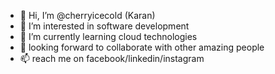 - 👋 Hi, I’m @cherryicecold (Karan)
- 👀 I’m interested in software development
- 🌱 I’m currently learning cloud technologies
- 💞 looking forward to collaborate with other amazing people
- 📫  reach me on facebook/linkedin/instagram

<!---
cherryicecold/cherryicecold is a ✨ special ✨ repository because its `README.md` (this file) appears on your GitHub profile.
You can click the Preview link to take a look at your changes.
--->
